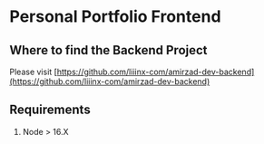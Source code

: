 # Personal Portfolio Frontend

## Where to find the Backend Project

Please visit [https://github.com/liiinx-com/amirzad-dev-backend](https://github.com/liiinx-com/amirzad-dev-backend)

## Requirements

1. Node > 16.X
